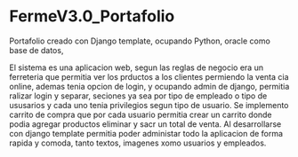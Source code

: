 # FermeV3.0_Portafolio

Portafolio creado con Django template, ocupando Python, oracle como base de datos, 

El sistema es una aplicacion web, segun las reglas de negocio era un ferreteria que permitia ver los prductos a los clientes permiendo la venta cia online, ademas tenia
opcion de login, y ocupando admin de django, permitia ralizar login y separar, seciones ya sea por tipo de empleado o tipo de ususarios y cada uno tenia privilegios 
segun tipo de usuario.
Se implemento carrito de compra que por cada usuario permitia crear un carrito donde podia agregar productos eliminar y sacr un total de venta. 
Al desarrollarse con django template permitia poder administar todo la aplicacion de forma rapida y comoda, tanto textos, imagenes xomo usuarios y empleados.
